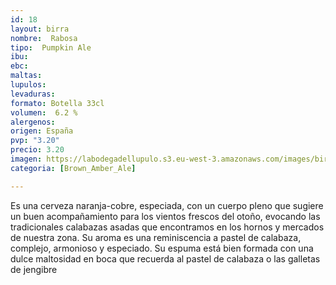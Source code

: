 ```yaml
---
id: 18
layout: birra
nombre:  Rabosa
tipo:  Pumpkin Ale
ibu: 
ebc:
maltas: 
lupulos: 
levaduras: 
formato: Botella 33cl
volumen:  6.2 %
alergenos: 
origen: España
pvp: "3.20"
precio: 3.20
imagen: https://labodegadellupulo.s3.eu-west-3.amazonaws.com/images/birras/rabosa.jpg
categoria: [Brown_Amber_Ale]

---
```

Es una cerveza naranja-cobre, especiada, con un cuerpo pleno que sugiere un buen acompañamiento para los vientos frescos del otoño, evocando las tradicionales calabazas asadas que encontramos en los hornos y mercados de nuestra zona. Su aroma es una reminiscencia a pastel de calabaza, complejo, armonioso y especiado. Su espuma está bien formada con una dulce maltosidad en boca que recuerda al pastel de calabaza o las galletas de jengibre





















